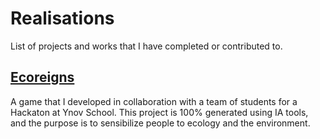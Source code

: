 # Realisations

List of projects and works that I have completed or contributed to.

## [Ecoreigns](./ecoreigns)

A game that I developed in collaboration with a team of students for a Hackaton at Ynov School.
This project is 100% generated using IA tools, and the purpose is to sensibilize people to ecology and the environment.
